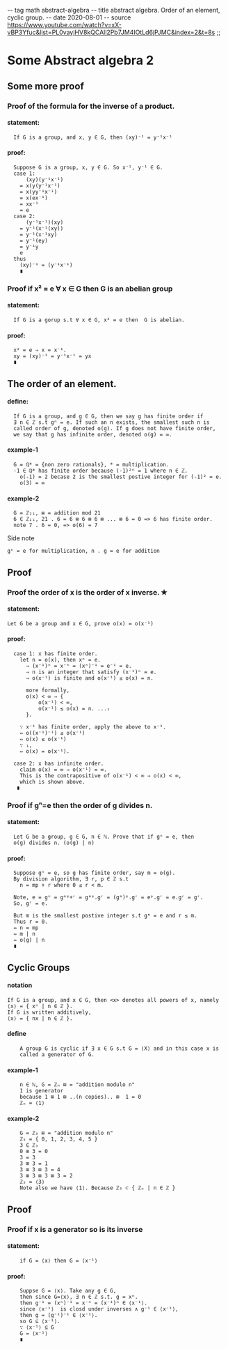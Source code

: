 -- tag math abstract-algebra
-- title abstract algebra. Order of an element, cyclic group.
-- date 2020-08-01
-- source https://www.youtube.com/watch?v=xX-vBP3Yfuc&list=PL0vayjHV8kQCAll2Pb7JM4IOtLd6jPJMC&index=2&t=8s
;;
# Some Abstract algebra 2

## Some more proof

### Proof of the formula for the inverse of a product.
#### statement:
```
  If G is a group, and x, y ∈ G, then (xy)⁻¹ = y⁻¹x⁻¹
```

#### proof:
```
  Suppose G is a group, x, y ∈ G. So x⁻¹, y⁻¹ ∈ G.
  case 1:
      (xy)(y⁻¹x⁻¹)
    = x(y(y⁻¹x⁻¹)
    = x(yy⁻¹x⁻¹)
    = x(ex⁻¹)
    = xx⁻¹
    = e
  case 2:
      (y⁻¹x⁻¹)(xy)
    = y⁻¹(x⁻¹(xy))
    = y⁻¹(x⁻¹xy)
    = y⁻¹(ey)
    = y⁻¹y
    e
  thus
    (xy)⁻¹ = (y⁻¹x⁻¹)
    ∎
```

### Proof if x² = e ∀ x ∈ G then G is an abelian group
#### statement:
```
  If G is a gorup s.t ∀ x ∈ G, x² = e then  G is abelian.
```

#### proof:
```
  x² = e ⇒ x = x⁻¹.
  xy = (xy)⁻¹ = y⁻¹x⁻¹ = yx
  ∎
```

## The order of an element.
#### define:
```
  If G is a group, and g ∈ G, then we say g has finite order if
  ∃ n ∈ ℤ s.t gⁿ = e. If such an n exists, the smallest such n is
  called order of g, denoted o(g). If g does not have finite order,
  we say that g has infinite order, denoted o(g) = ∞.
```

#### example-1
```
  G = ℚ* = {non zero rationals}, * = multiplication.
  -1 ∈ ℚ* has finite order because (-1)²ⁿ = 1 where n ∈ ℤ.
    o(-1) = 2 becase 2 is the smallest postive integer for (-1)² = e.
    o(3) = ∞
```

#### example-2
```
  G = ℤ₂₁, ⊞ = addition mod 21
  6 ∈ ℤ₂₁, 21 . 6 = 6 ⊞ 6 ⊞ 6 ⊞ ... ⊞ 6 = 0 => 6 has finite order.
  note 7 . 6 = 0, => o(6) = 7
```
Side note
```
gⁿ = e for multiplication, n . g = e for addition
```

## Proof
### Proof the order of x is the order of x inverse. ✭
#### statement:
```
Let G be a group and x ∈ G, prove o(x) = o(x⁻¹)
```

#### proof:
```
  case 1: x has finite order.
    let n = o(x), then xⁿ = e.
      ⇒ (x⁻¹)ⁿ = x⁻ⁿ = (xⁿ)⁻¹ = e⁻¹ = e.
      ⇒ n is an integer that satisfy (x⁻¹)ⁿ = e.
      ⇒ o(x⁻¹) is finite and o(x⁻¹) ≤ o(x) = n.

      more formally,
      o(x) < ∞ ⇒ {
          o(x⁻¹) < ∞,
          o(x⁻¹) ≤ o(x) = n. ...₁
      }.

    ∵ x⁻¹ has finite order, apply the above to x⁻¹.
    ⇔ o((x⁻¹)⁻¹) ≤ o(x⁻¹)
    ⇔ o(x) ≤ o(x⁻¹)
    ∵ ₁,
    ⇔ o(x) = o(x⁻¹).

  case 2: x has infinite order.
    claim o(x) = ∞ ⇒ o(x⁻¹) = ∞.
    This is the contrapositive of o(x⁻¹) < ∞ ⇒ o(x) < ∞,
    which is shown above.
   ∎
```

### Proof if gⁿ=e then the order of g divides n.
#### statement:
```
  Let G be a group, g ∈ G, n ∈ ℕ. Prove that if gⁿ = e, then
  o(g) divides n. (o(g) | n)
```

#### proof:
```markown
  Suppose gⁿ = e, so g has finite order, say m = o(g).
  By division algorithm, ∃ r, p ∈ ℤ s.t
    n = mp + r where 0 ≤ r < m.

  Note, e = gⁿ = gᵐᵖ+ʳ = gᵐᵖ.gʳ = (gᵐ)ᵖ.gʳ = eᵖ.gʳ = e.gʳ = gʳ.
  So, gʳ = e.

  But m is the smallest postive integer s.t gᵐ = e and r ≤ m.
  Thus r = 0.
  ⇔ n = mp
  ⇔ m | n
  ⇔ o(g) | n
  ∎
```

## Cyclic Groups
#### notation
```markown
If G is a group, and x ∈ G, then <x> denotes all powers of x, namely
⟨x⟩ = { xⁿ | n ∈ ℤ }.
If G is written additively,
⟨x⟩ = { nx | n ∈ ℤ }.
```

#### define
```markown
    A group G is cyclic if ∃ x ∈ G s.t G = ⟨X⟩ and in this case x is
    called a generator of G.
```
#### example-1
```markown
    n ∈ ℕ, G = ℤₙ ⊞ = "addition modulo n"
    1 is generator
    because 1 ⊞ 1 ⊞ ..(n copies).. ⊞  1 = 0
    ℤₙ = ⟨1⟩
```

#### example-2
```markown
    G = ℤ₅ ⊞ = "addition modulo n"
    ℤ₅ = { 0, 1, 2, 3, 4, 5 }
    3 ∈ ℤ₅
    0 ⊞ 3 = 0
    3 = 3
    3 ⊞ 3 = 1
    3 ⊞ 3 ⊞ 3 = 4
    3 ⊞ 3 ⊞ 3 ⊞ 3 = 2
    ℤ₅ = ⟨3⟩
    Note also we have ⟨1⟩. Because ℤ₅ ⊂ { ℤₙ | n ∈ ℤ }
```

## Proof
### Proof if x is a generator so is its inverse
#### statement:
```markown
    if G = ⟨x⟩ then G = ⟨x⁻¹⟩
```

#### proof:
```markown
    Suppse G = ⟨x⟩. Take any g ∈ G,
    then since G=⟨x⟩, ∃ n ∈ ℤ s.t. g = xⁿ.
    then g⁻¹ = (xⁿ)⁻¹ = x⁻ⁿ = (x⁻¹)ⁿ ∈ ⟨x⁻¹⟩.
    since ⟨x⁻¹⟩  is closd under inverses ∧ g⁻¹ ∈ ⟨x⁻¹⟩,
    then g = (g⁻¹)⁻¹ ∈ ⟨x⁻¹⟩.
    so G ⊆ ⟨x⁻¹⟩.
    ∵ ⟨x⁻¹⟩ ⊆ G
    G = ⟨x⁻¹⟩
    ∎
```
